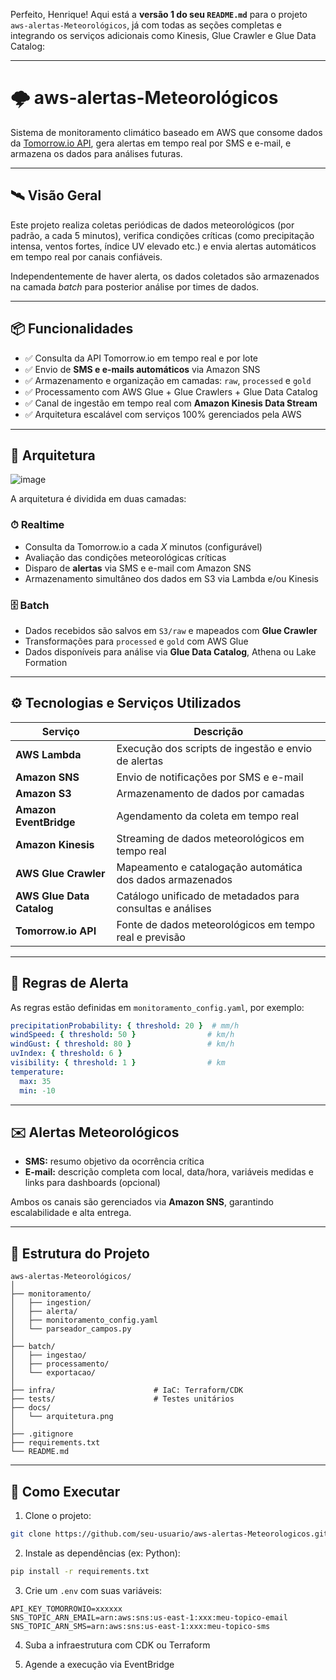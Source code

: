 Perfeito, Henrique! Aqui está a **versão 1 do seu `README.md`** para o projeto `aws-alertas-Meteorológicos`, já com todas as seções completas e integrando os serviços adicionais como Kinesis, Glue Crawler e Glue Data Catalog:

---

# 🌩️ aws-alertas-Meteorológicos

Sistema de monitoramento climático baseado em AWS que consome dados da [Tomorrow.io API](https://app.tomorrow.io/home), gera alertas em tempo real por SMS e e-mail, e armazena os dados para análises futuras.

---

## 🛰️ Visão Geral

Este projeto realiza coletas periódicas de dados meteorológicos (por padrão, a cada 5 minutos), verifica condições críticas (como precipitação intensa, ventos fortes, índice UV elevado etc.) e envia alertas automáticos em tempo real por canais confiáveis.

Independentemente de haver alerta, os dados coletados são armazenados na camada *batch* para posterior análise por times de dados.

---

## 📦 Funcionalidades

- ✅ Consulta da API Tomorrow.io em tempo real e por lote
- ✅ Envio de **SMS e e-mails automáticos** via Amazon SNS
- ✅ Armazenamento e organização em camadas: `raw`, `processed` e `gold`
- ✅ Processamento com AWS Glue + Glue Crawlers + Glue Data Catalog
- ✅ Canal de ingestão em tempo real com **Amazon Kinesis Data Stream**
- ✅ Arquitetura escalável com serviços 100% gerenciados pela AWS

---

## 🧭 Arquitetura

![image](https://github.com/user-attachments/assets/750f65a5-1899-45e7-94cc-28ea9446735d)


A arquitetura é dividida em duas camadas:

### ⏱ Realtime
- Consulta da Tomorrow.io a cada *X* minutos (configurável)
- Avaliação das condições meteorológicas críticas
- Disparo de **alertas** via SMS e e-mail com Amazon SNS
- Armazenamento simultâneo dos dados em S3 via Lambda e/ou Kinesis

### 🗄️ Batch
- Dados recebidos são salvos em `S3/raw` e mapeados com **Glue Crawler**
- Transformações para `processed` e `gold` com AWS Glue
- Dados disponíveis para análise via **Glue Data Catalog**, Athena ou Lake Formation

---

## ⚙️ Tecnologias e Serviços Utilizados

| Serviço                     | Descrição                                                                 |
|----------------------------|---------------------------------------------------------------------------|
| **AWS Lambda**             | Execução dos scripts de ingestão e envio de alertas                       |
| **Amazon SNS**             | Envio de notificações por SMS e e-mail                                   |
| **Amazon S3**              | Armazenamento de dados por camadas                                        |
| **Amazon EventBridge**     | Agendamento da coleta em tempo real                                       |
| **Amazon Kinesis**         | Streaming de dados meteorológicos em tempo real                          |
| **AWS Glue Crawler**       | Mapeamento e catalogação automática dos dados armazenados                 |
| **AWS Glue Data Catalog**  | Catálogo unificado de metadados para consultas e análises                 |
| **Tomorrow.io API**        | Fonte de dados meteorológicos em tempo real e previsão                    |

---

## 🚨 Regras de Alerta

As regras estão definidas em `monitoramento_config.yaml`, por exemplo:

```yaml
precipitationProbability: { threshold: 20 }  # mm/h
windSpeed: { threshold: 50 }                # km/h
windGust: { threshold: 80 }                 # km/h
uvIndex: { threshold: 6 }
visibility: { threshold: 1 }                # km
temperature:
  max: 35
  min: -10
```

---

## ✉️ Alertas Meteorológicos

- **SMS:** resumo objetivo da ocorrência crítica  
- **E-mail:** descrição completa com local, data/hora, variáveis medidas e links para dashboards (opcional)

Ambos os canais são gerenciados via **Amazon SNS**, garantindo escalabilidade e alta entrega.

---

## 📁 Estrutura do Projeto

```
aws-alertas-Meteorológicos/
│
├── monitoramento/
│   ├── ingestion/
│   ├── alerta/
│   ├── monitoramento_config.yaml
│   └── parseador_campos.py
│
├── batch/
│   ├── ingestao/
│   ├── processamento/
│   └── exportacao/
│
├── infra/                      # IaC: Terraform/CDK
├── tests/                      # Testes unitários
├── docs/
│   └── arquitetura.png
│
├── .gitignore
├── requirements.txt
└── README.md
```

---

## 🚀 Como Executar

1. Clone o projeto:  
```bash
git clone https://github.com/seu-usuario/aws-alertas-Meteorologicos.git
```

2. Instale as dependências (ex: Python):  
```bash
pip install -r requirements.txt
```

3. Crie um `.env` com suas variáveis:
```
API_KEY_TOMORROWIO=xxxxxx
SNS_TOPIC_ARN_EMAIL=arn:aws:sns:us-east-1:xxx:meu-topico-email
SNS_TOPIC_ARN_SMS=arn:aws:sns:us-east-1:xxx:meu-topico-sms
```

4. Suba a infraestrutura com CDK ou Terraform

5. Agende a execução via EventBridge
